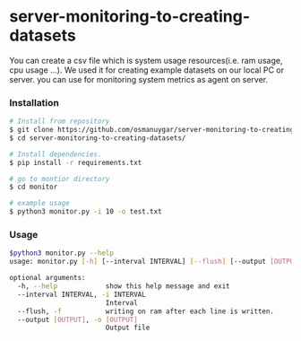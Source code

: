 # server-monitoring-to-creating-datasets

You can create a csv file which is system usage resources(i.e. ram usage, cpu usage ...). We used it for creating example datasets on our local PC or server. you can use for monitoring system metrics as agent on server. 

### Installation

```bash
# Install from repository
$ git clone https://github.com/osmanuygar/server-monitoring-to-creating-datasets.git
$ cd server-monitoring-to-creating-datasets/

# Install dependencies.
$ pip install -r requirements.txt

# go to montior directory
$ cd monitor

# example usage
$ python3 monitor.py -i 10 -o test.txt
```

### Usage

```bash
$python3 monitor.py --help
usage: monitor.py [-h] [--interval INTERVAL] [--flush] [--output [OUTPUT]]

optional arguments:
  -h, --help            show this help message and exit
  --interval INTERVAL, -i INTERVAL
                        Interval
  --flush, -f           writing on ram after each line is written.
  --output [OUTPUT], -o [OUTPUT]
                        Output file

```
